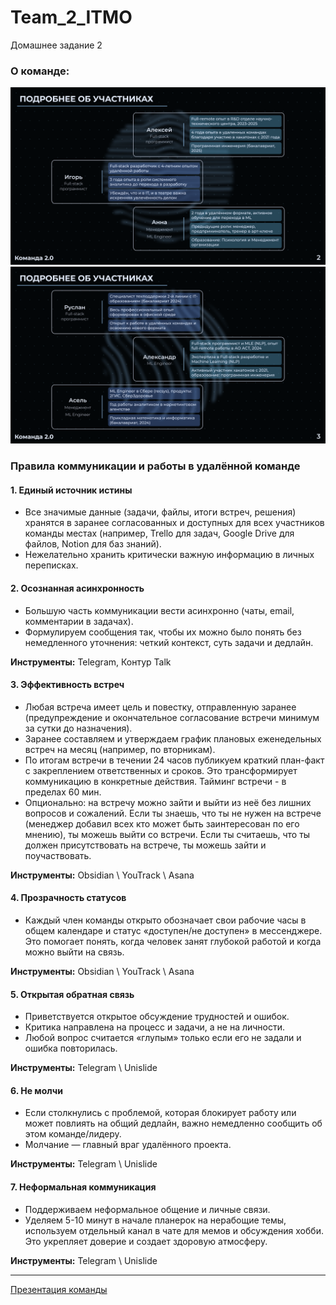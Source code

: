 # Team_2_ITMO
Домашнее задание 2

### О команде:

![](https://github.com/Agar1us/Team_2_ITMO/blob/main/about_team_1.png)
![](https://github.com/Agar1us/Team_2_ITMO/blob/main/about_team_2.png)

### Правила коммуникации и работы в удалённой команде

#### 1. **Единый источник истины**
* Все значимые данные (задачи, файлы, итоги встреч, решения) хранятся в заранее согласованных и доступных для всех участников команды местах (например, Trello для задач, Google Drive для файлов, Notion для баз знаний). 
* Нежелательно хранить критически важную информацию в личных переписках.

#### 2. **Осознанная асинхронность**

* Большую часть коммуникации вести асинхронно (чаты, email, комментарии в задачах). 
* Формулируем сообщения так, чтобы их можно было понять без немедленного уточнения: четкий контекст, суть задачи и дедлайн. 

**Инструменты:** Telegram, Контур Talk

#### 3. **Эффективность встреч**

* Любая встреча имеет цель и повестку, отправленную заранее (предупреждение и окончательное согласование встречи минимум за сутки до назначения). 
* Заранее составляем и утверждаем график плановых еженедельных встреч на месяц (например, по вторникам). 
* По итогам встречи в течении 24 часов публикуем краткий план-факт с закреплением ответственных и сроков. Это трансформирует коммуникацию в конкретные действия. Тайминг встречи - в пределах 60 мин. 
* Опционально: на встречу можно зайти и выйти из неё без лишних вопросов и сожалений. Если ты знаешь, что ты не нужен на встрече (менеджер добавил всех кто может быть заинтересован по его мнению), ты можешь выйти со встречи. Если ты считаешь, что ты должен присутствовать на встрече, ты можешь зайти и поучаствовать.

**Инструменты:** Obsidian \ YouTrack \ Asana

#### 4. **Прозрачность статусов**

* Каждый член команды открыто обозначает свои рабочие часы в общем календаре и статус «доступен/не доступен» в мессенджере. Это помогает понять, когда человек занят глубокой работой и когда можно выйти на связь. 

**Инструменты:** Obsidian \ YouTrack \ Asana

#### 5. **Открытая обратная связь**

* Приветствуется открытое обсуждение трудностей и ошибок. 
* Критика направлена на процесс и задачи, а не на личности. 
* Любой вопрос считается «глупым» только если его не задали и ошибка повторилась. 

**Инструменты:** Telegram \ Unislide

#### 6. **Не молчи**

* Если  столкнулись с проблемой, которая блокирует работу или может повлиять на общий дедлайн, важно немедленно сообщить об этом команде/лидеру. 
* Молчание — главный враг удалённого проекта. 

**Инструменты:** Telegram \ Unislide

#### 7. Неформальная коммуникация

* Поддерживаем неформальное общение и личные связи. 
* Уделяем 5-10 минут в начале планерок на нерабощие темы, используем отдельный канал в чате для мемов и обсуждения хобби. Это укрепляет доверие и создает здоровую атмосферу. 

**Инструменты:** Telegram \ Unislide

---
[Презентация команды](https://github.com/Agar1us/Team_2_ITMO/blob/main/Team%20%232.pdf)
